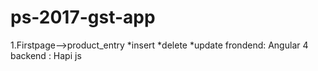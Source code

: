 # ps-2017-gst-app

1.Firstpage-->product_entry
  *insert 
  *delete
  *update
  frondend: Angular 4 
  backend : Hapi js
  
